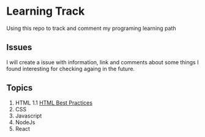 # Learning Track
Using this repo to track and comment my programing learning path


## Issues
I will create a issue with information, link and comments about some things I found interesting for checking againg in the future.  


## Topics
1. HTML
1.1 [HTML Best Practices](https://github.com/pzunini/learning-track/issues/1#issue-1260121837)
3. CSS
4. Javascript
5. NodeJs
6. React
